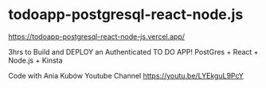 # todoapp-postgresql-react-node.js

https://todoapp-postgresql-react-node-js.vercel.app/


3hrs to Build and DEPLOY an Authenticated TO DO APP! PostGres + React + Node.js + Kinsta

Code with Ania Kubów Youtube Channel
https://youtu.be/LYEkguL9PcY
